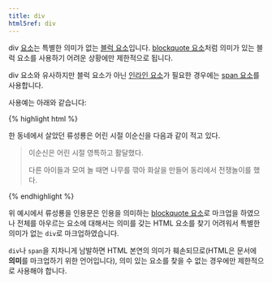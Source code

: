 ```yaml
---
title: div
html5ref: div
---
```

div [요소](/docs/HTML_Element.html)는 특별한 의미가 없는 [블럭 요소](/docs/Block_and_inline_element.html)입니다. [blockquote 요소](/html/blockquote.html)처럼 의미가 있는 블럭 요소를 사용하기 어려운 상황에만 제한적으로 됩니다.

div 요소와 유사하지만 블럭 요소가 아닌 [인라인 요소](/docs/Block_and_inline_element.html)가 필요한 경우에는 [span 요소](/html/span.html)를 사용합니다.

사용예는 아래와 같습니다:

{% highlight html %}
<div class="card">
    <p>한 동네에서 살았던 류성룡은 어린 시절 이순신을 다음과 같이 적고 있다.</p>
    <blockquote>
        <p>이순신은 어린 시절 영특하고 활달했다.</p>
        <p>다른 아이들과 모여 놀 때면 나무를 깎아 화살을 만들어 동리에서 전쟁놀이를 했다.</p>
    </blockquote>
</div>
{% endhighlight %}

위 예시에서 류성룡을 인용문은 인용을 의미하는 [blockquote 요소](/html/blockquote.html)로 마크업을 하였으나 전체를 아우르는 요소에 대해서는 의미를 갖는 HTML 요소를 찾기 어려워서 특별한 의미가 없는 ``div``로 마크업하였습니다.

``div``나 ``span``을 지차니게 남발하면 HTML 본연의 의미가 훼손되므로(HTML은 문서에 **의미**를 마크업하기 위한 언어입니다), 의미 있는 요소를 찾을 수 없는 경우에만 제한적으로 사용해야 합니다.
